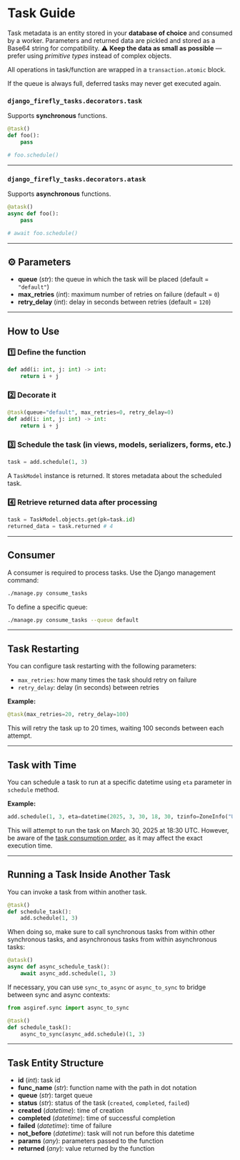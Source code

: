 
# Task Guide

Task metadata is an entity stored in your **database of choice** and consumed by a worker. Parameters and returned data are pickled and stored as a Base64 string for compatibility.  ⚠️ **Keep the data as small as possible** — prefer using *primitive types* instead of complex objects.

All operations in task/function are wrapped in a `transaction.atomic` block.

If the queue is always full, deferred tasks may never get executed again.

### `django_firefly_tasks.decorators.task`  
Supports **synchronous** functions.

```python
@task()
def foo():
    pass

# foo.schedule()
```

---

###  `django_firefly_tasks.decorators.atask`  
Supports **asynchronous** functions.

```python
@atask()
async def foo():
    pass

# await foo.schedule()
```

---

## ⚙️ Parameters

- **queue** (*str*): the queue in which the task will be placed (default = `"default"`)
- **max_retries** (*int*): maximum number of retries on failure (default = `0`)
- **retry_delay** (*int*): delay in seconds between retries (default = `120`)

---

## How to Use

### 1️⃣ Define the function

```python
def add(i: int, j: int) -> int:
    return i + j
```

### 2️⃣ Decorate it

```python
@task(queue="default", max_retries=0, retry_delay=0)
def add(i: int, j: int) -> int:
    return i + j
```

### 3️⃣ Schedule the task (in views, models, serializers, forms, etc.)

```python
task = add.schedule(1, 3)
```

A `TaskModel` instance is returned. It stores metadata about the scheduled task.

### 4️⃣ Retrieve returned data after processing

```python
task = TaskModel.objects.get(pk=task.id)
returned_data = task.returned # 4
```

---

##  Consumer

A consumer is required to process tasks. Use the Django management command:

```bash
./manage.py consume_tasks
```

To define a specific queue:

```bash
./manage.py consume_tasks --queue default
```

---

## Task Restarting

You can configure task restarting with the following parameters:

- `max_retries`: how many times the task should retry on failure  
- `retry_delay`: delay (in seconds) between retries

**Example:**

```python
@task(max_retries=20, retry_delay=100)
```

This will retry the task up to 20 times, waiting 100 seconds between each attempt.


---

## Task with Time

You can schedule a task to run at a specific datetime using `eta` parameter in `schedule` method. 

**Example:**

```python
add.schedule(1, 3, eta=datetime(2025, 3, 30, 18, 30, tzinfo=ZoneInfo("UTC")))
```

This will attempt to run the task on March 30, 2025 at 18:30 UTC. However, be aware of the [task consumption order](https://lukas346.github.io/django_firefly_tasks/commands.html#consume-tasks), as it may affect the exact execution time.

---

## Running a Task Inside Another Task
You can invoke a task from within another task.

```python
@task()
def schedule_task():
    add.schedule(1, 3)
```

When doing so, make sure to call synchronous tasks from within other synchronous tasks, and asynchronous tasks from within asynchronous tasks:

```python
@atask()
async def async_schedule_task():
    await async_add.schedule(1, 3)
```

If necessary, you can use `sync_to_async` or `async_to_sync` to bridge between sync and async contexts:

```python
from asgiref.sync import async_to_sync

@task()
def schedule_task():
    async_to_sync(async_add.schedule)(1, 3)
```

---

## Task Entity Structure

- **id** (*int*): task id
- **func_name** (*str*): function name with the path in dot notation  
- **queue** (*str*): target queue  
- **status** (*str*): status of the task (`created`, `completed`, `failed`)  
- **created** (*datetime*): time of creation  
- **completed** (*datetime*): time of successful completion  
- **failed** (*datetime*): time of failure  
- **not_before** (*datetime*): task will not run before this datetime  
- **params** (*any*): parameters passed to the function  
- **returned** (*any*): value returned by the function  
